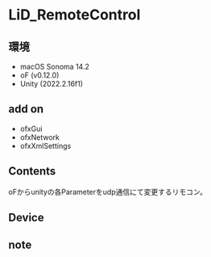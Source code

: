 # LiD_RemoteControl #

## 環境 ##
*	macOS Sonoma 14.2
*	oF (v0.12.0)
*	Unity (2022.2.16f1)

## add on ##
*	ofxGui
*	ofxNetwork
*	ofxXmlSettings

## Contents ##
oFからunityの各Parameterをudp通信にて変更するリモコン。

## Device ##

## note ##



